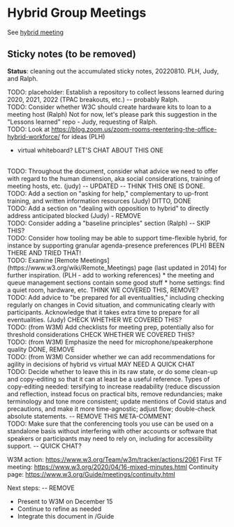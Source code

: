 # Hybrid Group Meetings

See [hybrid meeting](https://w3.org/Guide/meetings/hybrid-meeting)


## Sticky notes (to be removed)

**Status**: cleaning out the accumulated sticky notes, 20220810.  PLH, Judy, and Ralph.

TODO: placeholder: Establish a repository to collect lessons learned during 2020, 2021, 2022 (TPAC breakouts, etc.) -- probably Ralph.
<br>
TODO: Consider whether W3C should create hardware kits to loan to a meeting host (Ralph) Not for now, let's please park this suggestion in the "Lessons learned" repo - Judy, requesting of Ralph.
<br>
TODO: Look at https://blog.zoom.us/zoom-rooms-reentering-the-office-hybrid-workforce/ for ideas (PLH)
  * virtual whiteboard? LET'S CHAT ABOUT THIS ONE
<br>
TODO: Throughout the document, consider what advice we need to offer with regard to the human dimension, aka social considerations, training of meeting hosts, etc. (judy) -- UPDATED -- THINK THIS ONE IS DONE.
<br>
TODO: Add a section on "asking for help," complementary to up-front training, and written information resources (Judy) DITTO, DONE
<br>
TODO: Add a section on "dealing with opposition to hybrid" to directly address anticipated blocked (Judy) - REMOVE
<br>
TODO: Consider adding a "baseline principles" section (Ralph) -- SKIP THIS?
<br>
TODO: Consider how tooling may be able to support time-flexible hybrid, for instance by supporting granular agenda-presence preferences (PLH) BEEN THERE AND TRIED THAT! 
<br>
TODO: Examine [Remote Meetings](https://www.w3.org/wiki/Remote_Meetings) page (last updated in 2014) for further inspiration. (PLH - add to working references)
 * the meeting and queue management sections contain some good stuff
 * home settings: find a quiet room, hardware, etc.  THINK WE COVERED THIS, REMOVE?
<br>
TODO: Add advice to "be prepared for all eventualities," including checking regularly on changes in Covid situation, and communicating clearly with participants. Acknowledge that it takes extra time to prepare for all eventualities. (Judy) CHECK WHETHER WE COVERED THIS?
<br>
TODO: (from W3M) Add checklists for meeting prep, potentially also for threshold considerations CHECK WHETHER WE COVERED THIS?
<br>
TODO: (from W3M) Emphasize the need for microphone/speakerphone quality DONE, REMOVE
<br>
TODO: (from W3M) Consider whether we can add recommendations for agility in decisions of hybrid vs virtual MAY NEED A QUICK CHAT
<br>
TODO: Decide whether to leave this in its raw state, or do some clean-up and copy-editing so that it can at least be a useful reference. Types of copy-editing needed: tersifying to increase readability (reduce discussion and reflection, instead focus on practical bits, remove redundancies; make terminology and tone more consistent; update mentions of Covid status and precautions, and make it more time-agnostic; adjust flow; double-check absolute statements. -- REMOVE THIS META-COMMENT
<br>
TODO: Make sure that the conferencing tools you use can be used on a standalone basis without interfering with other accounts or software that speakers or participants may need to rely on, including for accessibility support. -- QUICK CHAT?
<br>

W3M action: https://www.w3.org/Team/w3m/tracker/actions/2061
 First TF meeting: https://www.w3.org/2020/04/16-mixed-minutes.html
 Continuity page: https://www.w3.org/Guide/meetings/continuity.html

Next steps:  -- REMOVE
* Present to W3M on December 15
* Continue to refine as needed
* Integrate this document in /Guide
